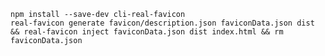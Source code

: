 
    npm install --save-dev cli-real-favicon
    real-favicon generate favicon/description.json faviconData.json dist && real-favicon inject faviconData.json dist index.html && rm faviconData.json
